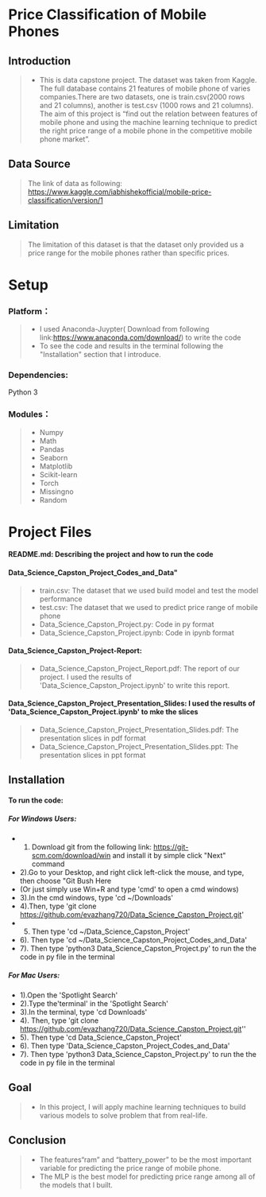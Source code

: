 
# Price Classification of Mobile Phones

## Introduction
>* This is data capstone project. The dataset was taken from Kaggle. The full database contains 21 features of mobile phone of varies companies.There are two datasets, one is train.csv(2000 rows and 21 columns), another is test.csv (1000 rows and 21 columns). The aim of this project is “find out the relation between features of mobile phone and using the machine learning technique to predict the right price range of a mobile phone in the competitive mobile phone market”.

## Data Source
> The link of data as following:  
> https://www.kaggle.com/iabhishekofficial/mobile-price-classification/version/1

## Limitation
> The limitation of this dataset is that the dataset only provided us a price range for the mobile phones rather than specific prices.

# Setup
### Platform：
>* I used Anaconda-Juypter( Download from following link:https://www.anaconda.com/download/) to write the code
>* To see the code and results in the terminal following the "Installation" section that I introduce.
### Dependencies: 
Python 3
### Modules：
>* Numpy
>* Math
>* Pandas
>* Seaborn
>* Matplotlib
>* Scikit-learn
>* Torch
>* Missingno
>* Random

# Project Files
#### README.md: Describing the project and how to run the code
#### Data_Science_Capston_Project_Codes_and_Data"
>* train.csv: The dataset that we used build model and test the model performance
>* test.csv: The dataset that we used to predict price range of mobile phone
>* Data_Science_Capston_Project.py: Code in py format
>* Data_Science_Capston_Project.ipynb: Code in ipynb format
#### Data_Science_Capston_Project-Report: 
>* Data_Science_Capston_Project_Report.pdf: The report of our project. I used the results of 'Data_Science_Capston_Project.ipynb' to write this report.
#### Data_Science_Capston_Project_Presentation_Slides: I used the results of 'Data_Science_Capston_Project.ipynb' to mke the slices
>* Data_Science_Capston_Project_Presentation_Slides.pdf: The presentation slices in pdf format
>* Data_Science_Capston_Project_Presentation_Slides.ppt: The presentation slices in ppt format

## Installation
#### To run the code:

##### For Windows Users: 
* 1) Download git from the following link: https://git-scm.com/download/win and install it by simple click "Next" command
* 2).Go to your Desktop, and right click left-click the mouse, and type, then choose "Git Bush Here
* (Or just simply use Win+R and type 'cmd' to open a cmd windows)
* 3).In the cmd windows, type 'cd ~/Downloads'
* 4).Then, type 'git clone https://github.com/evazhang720/Data_Science_Capston_Project.git'
* 5) Then type 'cd ~/Data_Science_Capston_Project'
* 6). Then type 'cd ~/Data_Science_Capston_Project_Codes_and_Data'
* 7). Then type 'python3 Data_Science_Capston_Project.py' to run the the code in py file in the terminal

##### For Mac Users:
* 1).Open the 'Spotlight Search'
* 2).Type the'terminal' in the 'Spotlight Search'
* 3).In the terminal, type 'cd Downloads'
* 4). Then, type 'git clone https://github.com/evazhang720/Data_Science_Capston_Project.git''
* 5). Then type 'cd Data_Science_Capston_Project'
* 6). Then type 'Data_Science_Capston_Project_Codes_and_Data'
* 7). Then type 'python3 Data_Science_Capston_Project.py' to run the the code in py file in the terminal

## Goal
>* In this project, I will apply machine learning techniques to build various models to solve problem that from real-life.

## Conclusion
>* The features“ram” and “battery_power” to be the most important variable for predicting the price range of mobile phone.
>* The MLP is the best model for predicting price range among all of the models that I built.
